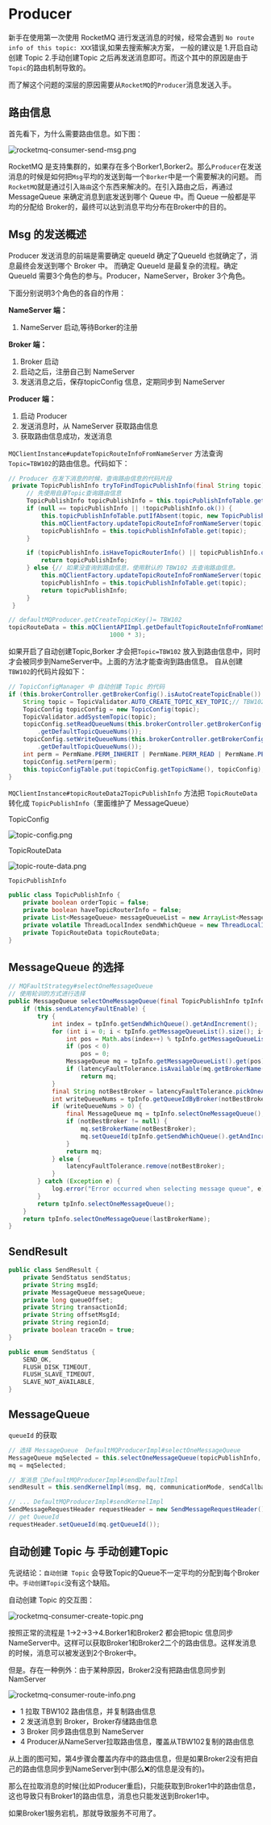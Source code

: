 # Producer

新手在使用第一次使用 RocketMQ 进行发送消息的时候，经常会遇到 `No route info of this topic: XXX`错误,如果去搜索解决方案，
一般的建议是 1.开启自动创建 Topic 2.手动创建Topic 之后再发送消息即可。而这个其中的原因是由于`Topic`的路由机制导致的。

而了解这个问题的深层的原因需要从`RocketMQ`的`Producer`消息发送入手。

## 路由信息

首先看下，为什么需要路由信息。如下图：

![rocketmq-consumer-send-msg.png](./images/rocketmq-consumer-send-msg.png)

RocketMQ 是支持集群的，如果存在多个Borker1,Borker2。那么`Producer`在发送消息的时候是如何把`Msg`平均的发送到每一个`Borker`中是一个需要解决的问题。
而`RocketMQ`就是通过引入`路由`这个东西来解决的。在引入路由之后，再通过 MessageQueue 来确定消息到底发送到哪个 Queue 中。而 Queue 一般都是平均的分配给
Broker的，最终可以达到消息平均分布在Broker中的目的。

## Msg 的发送概述

Producer 发送消息的前端是需要确定 queueId 确定了QueueId 也就确定了，消息最终会发送到哪个 Broker 中。
而确定 QueueId 是最复杂的流程。确定QueueId 需要3个角色的参与。Producer，NameServer，Broker 3个角色。

下面分别说明3个角色的各自的作用：

__NameServer 端：__

1. NameServer 启动,等待Borker的注册

__Broker 端：__

1. Broker 启动
2. 启动之后，注册自己到 NameServer
3. 发送消息之后，保存topicConfig 信息，定期同步到 NameServer

__Producer 端：__

1. 启动 Producer
2. 发送消息时，从 NameServer 获取路由信息
3. 获取路由信息成功，发送消息

`MQClientInstance#updateTopicRouteInfoFromNameServer` 方法查询`Topic=TBW102`的路由信息。代码如下：

```java
// Producer 在发下消息的时候，查询路由信息的代码片段
 private TopicPublishInfo tryToFindTopicPublishInfo(final String topic) {
     // 先使用自身Topic查询路由信息
     TopicPublishInfo topicPublishInfo = this.topicPublishInfoTable.get(topic);
     if (null == topicPublishInfo || !topicPublishInfo.ok()) {
         this.topicPublishInfoTable.putIfAbsent(topic, new TopicPublishInfo());
         this.mQClientFactory.updateTopicRouteInfoFromNameServer(topic);
         topicPublishInfo = this.topicPublishInfoTable.get(topic);
     }

     if (topicPublishInfo.isHaveTopicRouterInfo() || topicPublishInfo.ok()) {
         return topicPublishInfo;
     } else {// 如果没查询到路由信息，使用默认的 TBW102 去查询路由信息。
         this.mQClientFactory.updateTopicRouteInfoFromNameServer(topic, true, this.defaultMQProducer);
         topicPublishInfo = this.topicPublishInfoTable.get(topic);
         return topicPublishInfo;
     }
 }

// defaultMQProducer.getCreateTopicKey()= TBW102
topicRouteData = this.mQClientAPIImpl.getDefaultTopicRouteInfoFromNameServer(defaultMQProducer.getCreateTopicKey(),
                            1000 * 3);
```

如果开启了自动创建Topic,Borker 才会把`Topic=TBW102` 放入到路由信息中，同时才会被同步到NameServer中。上面的方法才能查询到路由信息。
自从创建`TBW102`的代码片段如下：

```java
// TopicConfigManager 中 自动创建 Topic 的代码
if (this.brokerController.getBrokerConfig().isAutoCreateTopicEnable()) {
    String topic = TopicValidator.AUTO_CREATE_TOPIC_KEY_TOPIC;// TBW102
    TopicConfig topicConfig = new TopicConfig(topic);
    TopicValidator.addSystemTopic(topic);
    topicConfig.setReadQueueNums(this.brokerController.getBrokerConfig()
        .getDefaultTopicQueueNums());
    topicConfig.setWriteQueueNums(this.brokerController.getBrokerConfig()
        .getDefaultTopicQueueNums());
    int perm = PermName.PERM_INHERIT | PermName.PERM_READ | PermName.PERM_WRITE;
    topicConfig.setPerm(perm);
    this.topicConfigTable.put(topicConfig.getTopicName(), topicConfig);// 放入到 topicConfigTable 中
}
```

`MQClientInstance#topicRouteData2TopicPublishInfo` 方法把 `TopicRouteData` 转化成 `TopicPublishInfo`（里面维护了 MessageQueue）

TopicConfig

![topic-config.png](./images/topic-config.png)

TopicRouteData

![topic-route-data.png](./images/tpoic-route-data.png)

`TopicPublishInfo`

```java
public class TopicPublishInfo {
    private boolean orderTopic = false;
    private boolean haveTopicRouterInfo = false;
    private List<MessageQueue> messageQueueList = new ArrayList<MessageQueue>();
    private volatile ThreadLocalIndex sendWhichQueue = new ThreadLocalIndex();
    private TopicRouteData topicRouteData;
}
```

## MessageQueue 的选择

```java
// MQFaultStrategy#selectOneMessageQueue
// 使用轮训的方式进行选择
public MessageQueue selectOneMessageQueue(final TopicPublishInfo tpInfo, final String lastBrokerName) {
    if (this.sendLatencyFaultEnable) {
        try {
            int index = tpInfo.getSendWhichQueue().getAndIncrement();
            for (int i = 0; i < tpInfo.getMessageQueueList().size(); i++) {
                int pos = Math.abs(index++) % tpInfo.getMessageQueueList().size();
                if (pos < 0)
                    pos = 0;
                MessageQueue mq = tpInfo.getMessageQueueList().get(pos);
                if (latencyFaultTolerance.isAvailable(mq.getBrokerName()))
                    return mq;
            }
            final String notBestBroker = latencyFaultTolerance.pickOneAtLeast();
            int writeQueueNums = tpInfo.getQueueIdByBroker(notBestBroker);
            if (writeQueueNums > 0) {
                final MessageQueue mq = tpInfo.selectOneMessageQueue();
                if (notBestBroker != null) {
                    mq.setBrokerName(notBestBroker);
                    mq.setQueueId(tpInfo.getSendWhichQueue().getAndIncrement() % writeQueueNums);
                }
                return mq;
            } else {
                latencyFaultTolerance.remove(notBestBroker);
            }
        } catch (Exception e) {
            log.error("Error occurred when selecting message queue", e);
        }
        return tpInfo.selectOneMessageQueue();
    }
    return tpInfo.selectOneMessageQueue(lastBrokerName);
}
```

## SendResult

```java
public class SendResult {
    private SendStatus sendStatus;
    private String msgId;
    private MessageQueue messageQueue;
    private long queueOffset;
    private String transactionId;
    private String offsetMsgId;
    private String regionId;
    private boolean traceOn = true;
}

public enum SendStatus {
    SEND_OK,
    FLUSH_DISK_TIMEOUT,
    FLUSH_SLAVE_TIMEOUT,
    SLAVE_NOT_AVAILABLE,
}
```

## MessageQueue

`queueId` 的获取

```java
// 选择 MessageQueue  DefaultMQProducerImpl#selectOneMessageQueue
MessageQueue mqSelected = this.selectOneMessageQueue(topicPublishInfo, lastBrokerName);
mq = mqSelected;

// 发消息 DefaultMQProducerImpl#sendDefaultImpl
sendResult = this.sendKernelImpl(msg, mq, communicationMode, sendCallback, topicPublishInfo, timeout - costTime);

// ... DefaultMQProducerImpl#sendKernelImpl
SendMessageRequestHeader requestHeader = new SendMessageRequestHeader();
// get QueueId
requestHeader.setQueueId(mq.getQueueId());
```

## 自动创建 Topic 与 手动创建Topic

先说结论：`自动创建 Topic` 会导致Topic的Queue不一定平均的分配到每个Broker中。`手动创建Topic`没有这个缺陷。

自动创建 Topic 的交互图：

![rocketmq-consumer-create-topic.png](./images/rocketmq-consumer-create-topic.png)

按照正常的流程是 1→2→3→4.Borker1和Broker2 都会把topic 信息同步NameServer中。这样可以获取Broker1和Broker2二个的路由信息。这样发消息的时候，消息可以被发送到2个Broker中。

但是。存在一种例外：由于某种原因，Broker2没有把路由信息同步到NamServer

![rocketmq-consumer-route-info.png](images/rocketmq-consumer-route-info.png)

- 1 拉取 TBW102 路由信息，并复制路由信息
- 2 发送消息到 Broker，Broker存储路由信息
- 3 Broker 同步路由信息到 NameServer
- 4 Producer从NameServer拉取路由信息，覆盖从TBW102复制的路由信息

从上面的图可知，第4步骤会覆盖内存中的路由信息，但是如果Broker2没有把自己的路由信息同步到NameServer到中(那么❌的信息是没有的)。

那么在拉取消息的时候(比如Producer重启)，只能获取到Broker1中的路由信息，这也导致只有Broker1的路由信息，消息也只能发送到Broker1中。

如果Broker1服务宕机，那就导致服务不可用了。
